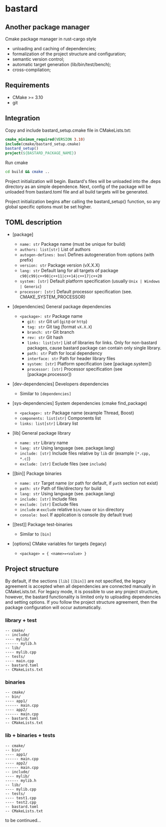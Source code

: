 # bastard

## Another package manager
Cmake package manager in rust-cargo style
- unloading and caching of dependencies;
- formalization of the project structure and configuration;
- semantic version control;
- automatic target generation (lib/bin/test/bench);
- cross-compilation;

## Requirements
* CMake >= 3.10
* git

## Integration
Copy and include bastard_setup.cmake file in CMakeLists.txt:
```cmake
cmake_minimum_required(VERSION 3.10)
include(cmake/bastard_setup.cmake)
bastard_setup()
project(${BASTARD_PACKAGE_NAME})
```

Run cmake
```sh
cd build && cmake ..
```

Project initialization will begin. Bastard's files will be unloaded into the .deps directory as an simple dependence. Next, config of the package will be unloaded from bastard.toml file and all build targets will be generated.

Project initialization begins after calling the bastard_setup() function, so any global specific options must be set higher.

## TOML description
* [package]
    * ```name: str``` Package name (must be unique for build)
    * ```authors: list[str]``` List of authors
    * ```autogen-defines: bool``` Defines autogeneration from options (with prefix) 
    * ```version: str``` Package version (vX.X.X)
    * ```lang: str``` Default lang for all targets of package ```c90|c99|c++98|c++11|c++14|c++17|c++20```
    * ```system: [str]``` Default platform specification (usually ```Unix | Windows | Generic```)
    * ```processor: [str]``` Default processor specification (see. CMAKE_SYSTEM_PROCESSOR)

* [dependencies] General package dependencies
    * ```<package>: str``` Package name
        * ```git: str``` Git url (```git@``` or ```http```)
        * ```tag: str``` Git tag (format ```vX.X.X```)
        * ```branch: str``` Git branch
        * ```rev: str``` Git hash
        * ```links: list[str]``` List of libraries for links. Only for non-bastard packages, cause bastard package can contain only single library.
        * ```path: str``` Path for local dependency
        * ```interface: str``` Path for header library files
        * ```system: [str]``` Platform specification (see [package.system])
        * ```processor: [str]``` Processor specification (see [package.processor])
* [dev-dependencies] Developers dependencies
    * Similar to ```[dependencies]```
* [sys-dependencies] System dependencies (cmake find_package)
    * ```<package>: str``` Package name (example Thread, Boost)
    * ```components: list[str]``` Components list
    * ```links: list[str]``` Library list
* [lib] General package library
    * ```name: str``` Library name
    * ```lang: str``` Using language (see. package.lang)
    * ```include: [str]``` Include files relative by ```lib``` dir (example ```[*.cpp, *.c]```)
    * ```exclude: [str]``` Exclude files (see ```include```)
* [[bin]] Package binaries
    * ```name: str``` Target name (or path for default, if ```path``` section not exist)
    * ```path: str``` Path of file/directory for build
    * ```lang: str``` Using language (see. package.lang)
    * ```include: [str]``` Include files
    * ```exclude: [str]``` Exclude files
    * ```include``` и ```exclude``` relative ```bin/name``` or ```bin``` directory
    * ```console: bool``` If application is console (by default true)
* [[test]] Package test-binaries
    * Similar to ```[bin]```
* [options] CMake variables for targets (legacy)
    * ```<package> = { <name>=<value> }```

## Project structure

By default, if the sections ```[lib]``` ```[[bin]]``` are not specified, the legacy agreement is accepted when all dependencies are connected manually in CMakeLists.txt. For legacy mode, it is possible to use any project structure, however, the bastard functionality is limited only to uploading dependencies and setting options. If you follow the project structure agreement, then the package configuration will occur automatically.

### library + test
```
-- cmake/
-- include/
---- mylib/
------ mylib.h
-- lib/
---- mylib.cpp
-- tests/
---- main.cpp
-- bastard.toml
-- CMakeLists.txt
```

### binaries
```
-- cmake/
-- bin/
---- app1/
------ main.cpp
---- app2/
------ main.cpp
-- bastard.toml
-- CMakeLists.txt
```

### lib + binaries + tests
```
-- cmake/
-- bin/
---- app1/
------ main.cpp
---- app2/
------ main.cpp
-- include/
---- mylib/
------ mylib.h
-- lib/
---- mylib.cpp
-- tests/
---- test1.cpp
---- test2.cpp
-- bastard.toml
-- CMakeLists.txt
```

to be continued...